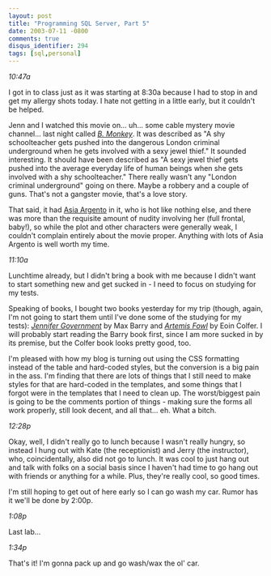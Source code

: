 ```yaml
---
layout: post
title: "Programming SQL Server, Part 5"
date: 2003-07-11 -0800
comments: true
disqus_identifier: 294
tags: [sql,personal]
---
```

*10:47a*

 I got in to class just as it was starting at 8:30a because I had to
stop in and get my allergy shots today. I hate not getting in a little
early, but it couldn't be helped.

 Jenn and I watched this movie on... uh... some cable mystery movie
channel... last night called [*B.
Monkey*](http://www.amazon.com/exec/obidos/ASIN/6305744564/mhsvortex).
It was described as "A shy schoolteacher gets pushed into the dangerous
London criminal underground when he gets involved with a sexy jewel
thief." It sounded interesting. It should have been described as "A sexy
jewel thief gets pushed into the average everyday life of human beings
when she gets involved with a shy schoolteacher." There really wasn't
any "London criminal underground" going on there. Maybe a robbery and a
couple of guns. That's not a gangster movie, that's a love story.

 That said, it had [Asia
Argento](http://us.imdb.com/Name?Argento,%20Asia) in it, who is hot like
nothing else, and there was more than the requisite amount of nudity
involving her (full frontal, baby!), so while the plot and other
characters were generally weak, I couldn't complain entirely about the
movie proper. Anything with lots of Asia Argento is well worth my time.

 *11:10a*

 Lunchtime already, but I didn't bring a book with me because I didn't
want to start something new and get sucked in - I need to focus on
studying for my tests.

 Speaking of books, I bought two books yesterday for my trip (though,
again, I'm not going to start them until I've done some of the studying
for my tests): [*Jennifer
Government*](http://www.amazon.com/exec/obidos/ASIN/0385507593/mhsvortex)
by Max Barry and [*Artemis
Fowl*](http://www.amazon.com/exec/obidos/ASIN/0786808012/mhsvortex) by
Eoin Colfer. I will probably start reading the Barry book first, since I
am more sucked in by its premise, but the Colfer book looks pretty good,
too.

 I'm pleased with how my blog is turning out using the CSS formatting
instead of the table and hard-coded styles, but the conversion is a big
pain in the ass. I'm finding that there are lots of things that I still
need to make styles for that are hard-coded in the templates, and some
things that I forgot were in the templates that I need to clean up. The
worst/biggest pain is going to be the comments portion of things -
making sure the forms all work properly, still look decent, and all
that... eh. What a bitch.

 *12:28p*

 Okay, well, I didn't really go to lunch because I wasn't really hungry,
so instead I hung out with Kate (the receptionist) and Jerry (the
instructor), who, coincidentally, also did not go to lunch. It was cool
to just hang out and talk with folks on a social basis since I haven't
had time to go hang out with friends or anything for a while. Plus,
they're really cool, so good times.

 I'm still hoping to get out of here early so I can go wash my car.
Rumor has it we'll be done by 2:00p.

 *1:08p*

 Last lab...

 *1:34p*

 That's it! I'm gonna pack up and go wash/wax the ol' car.
